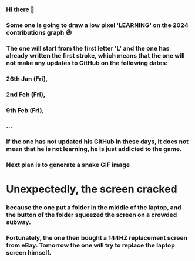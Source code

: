 ### Hi there 👋
### Some one is going to draw a low pixel 'LEARNING' on the 2024 contributions graph 😆
### The one will start from the first letter 'L' and the one has already written the first stroke, which means that the one will not make any updates to GitHub on the following dates: 
### 26th Jan (Fri), 
### 2nd Feb (Fri),
### 9th Feb (Fri),
### ...
### If the one has not updated his GitHub in these days, it does not mean that he is not learning, he is just addicted to the game.
### Next plan is to generate a snake GIF image

# Unexpectedly, the screen cracked
### because the one put a folder in the middle of the laptop, and the button of the folder squeezed the screen on a crowded subway.
### Fortunately, the one then bought a 144HZ replacement screen from eBay. Tomorrow the one will try to replace the laptop screen himself.
<!--
**ZsyRock/ZsyRock** is a ✨ _special_ ✨ repository because its `README.md` (this file) appears on your GitHub profile.

Here are some ideas to get you started:

- 🔭 I’m currently working on ...
- 🌱 I’m currently learning ...
- 👯 I’m looking to collaborate on ...
- 🤔 I’m looking for help with ...
- 💬 Ask me about ...
- 📫 How to reach me: ...
- 😄 Pronouns: ...
- ⚡ Fun fact: ...
-->
